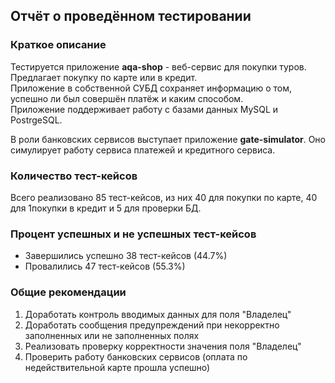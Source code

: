 ## Отчёт о проведённом тестировании

### Краткое описание
Тестируется приложение **aqa-shop** - веб-сервис для покупки туров. Предлагает покупку по карте или в кредит.<br/>
Приложение в собственной СУБД сохраняет информацию о том, успешно ли был совершён платёж и каким способом.<br/>
Приложение поддерживает работу с базами данных MySQL и PostrgeSQL.

В роли банковских сервисов выступает приложение **gate-simulator**. Оно симулирует работу сервиса платежей и кредитного сервиса.<br/>
### Количество тест-кейсов
Всего реализовано 85 тест-кейсов, из них 40 для покупки по карте, 40 для 1покупки в кредит и 5 для проверки БД.

### Процент успешных и не успешных тест-кейсов
* Завершились успешно 38 тест-кейсов (44.7%)
* Провалились 47 тест-кейсов (55.3%)

### Общие рекомендации
1. Доработать контроль вводимых данных для поля "Владелец"
2. Доработать сообщения предупреждений при некорректно заполненных или не заполненных полях
3. Реализовать проверку корректности значения поля "Владелец"
4. Проверить работу банковских сервисов (оплата по недействительной карте прошла успешно)